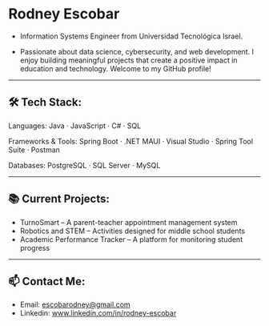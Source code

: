 # Rodney Escobar
- Information Systems Engineer from Universidad Tecnológica Israel.
  
- Passionate about data science, cybersecurity, and web development. I enjoy building meaningful projects that create a positive impact in education and technology.
Welcome to my GitHub profile!

---

## 🛠️ Tech Stack:
Languages:
Java · JavaScript · C# · SQL

Frameworks & Tools:
Spring Boot · .NET MAUI · Visual Studio · Spring Tool Suite · Postman

Databases:
PostgreSQL · SQL Server · MySQL

---

## 📚 Current Projects:
- TurnoSmart – A parent-teacher appointment management system
- Robotics and STEM – Activities designed for middle school students
- Academic Performance Tracker – A platform for monitoring student progress

---

## 📫 Contact Me:
- Email: escobarodney@gmail.com
- Linkedin: www.linkedin.com/in/rodney-escobar
